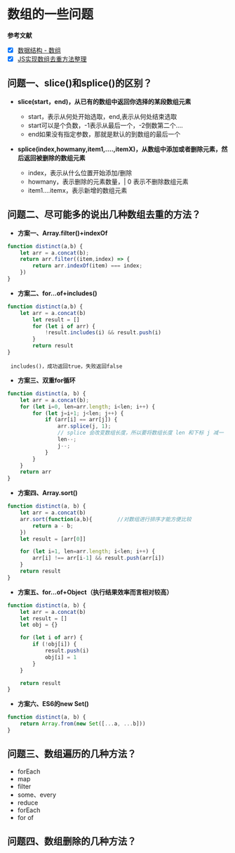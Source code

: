 # 数组的一些问题

**参考文献**
* [x] [数据结构 - 数组](https://juejin.im/post/6844903917705232397)
* [x] [JS实现数组去重方法整理](https://www.cnblogs.com/moqiutao/p/7168406.html)

## 问题一、slice()和splice()的区别？
* **slice(start，end)，从已有的数组中返回你选择的某段数组元素**
  
  *  start，表示从何处开始选取，end,表示从何处结束选取
  *  start可以是个负数，-1表示从最后一个，-2倒数第二个....
  *   end如果没有指定参数，那就是默认的到数组的最后一个

* **splice(index,howmany,item1,....,itemX)，从数组中添加或者删除元素，然后返回被删除的数组元素**
   
  * index，表示从什么位置开始添加/删除
  * howmany，表示删除的元素数量，|  0 表示不删除数组元素
  * item1....itemx，表示新增的数组元素

## 问题二、尽可能多的说出几种数组去重的方法？

* **方案一、Array.filter()+indexOf**

```js
function distinct(a,b) {
    let arr = a.concat(b);
    return arr.filter((item,index) => {
        return arr.indexOf(item) === index;
    })
}
```


- **方案二、for...of+includes()**
  
```js
function distinct(a,b) {
    let arr = a.concat(b)
        let result = []
        for (let i of arr) {
            !result.includes(i) && result.push(i)
        }
        return result
}
```


` includes()，成功返回true，失败返回false`

- **方案三、双重for循环**
```js
function distinct(a, b) {
    let arr = a.concat(b);
    for (let i=0, len=arr.length; i<len; i++) {
        for (let j=i+1; j<len; j++) {
            if (arr[i] == arr[j]) {
                arr.splice(j, 1);
                // splice 会改变数组长度，所以要将数组长度 len 和下标 j 减一
                len--;
                j--;
            }
        }
    }
    return arr
}
```
- **方案四、Array.sort()**
```js
function distinct(a, b) {
    let arr = a.concat(b)
    arr.sort(function(a,b){        //对数组进行排序才能方便比较
        return a - b;
    })
    let result = [arr[0]]

    for (let i=1, len=arr.length; i<len; i++) {
        arr[i] !== arr[i-1] && result.push(arr[i])
    }
    return result
}
```

- **方案五、for...of+Object（执行结果效率而言相对较高）**
```js
function distinct(a, b) {
    let arr = a.concat(b)
    let result = []
    let obj = {}

    for (let i of arr) {
        if (!obj[i]) {
            result.push(i)
            obj[i] = 1
        }
    }

    return result
}
```
- **方案六、ES6的new Set()**
```js
function distinct(a, b) {
    return Array.from(new Set([...a, ...b]))
}
```
## 问题三、数组遍历的几种方法？
- forEach
- map
- filter
- some、every
- reduce
- forEach
- for of

## 问题四、数组删除的几种方法？
